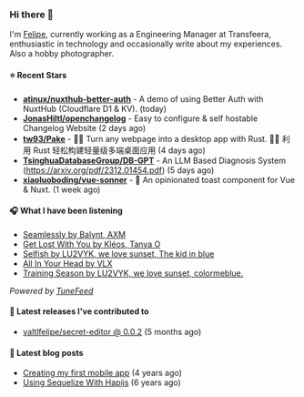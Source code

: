 ### Hi there 👋

I'm [Felipe](https://felipevm.com), currently working as a Engineering Manager at Transfeera, enthusiastic in technology and occasionally write about my experiences. Also a hobby photographer.

#### ⭐ Recent Stars
- **[atinux/nuxthub-better-auth](https://github.com/atinux/nuxthub-better-auth)** - A demo of using Better Auth with NuxtHub (Cloudflare D1 &amp; KV). (today)
- **[JonasHiltl/openchangelog](https://github.com/JonasHiltl/openchangelog)** - Easy to configure &amp; self hostable Changelog Website (2 days ago)
- **[tw93/Pake](https://github.com/tw93/Pake)** - 🤱🏻 Turn any webpage into a desktop app with Rust.  🤱🏻 利用 Rust 轻松构建轻量级多端桌面应用 (4 days ago)
- **[TsinghuaDatabaseGroup/DB-GPT](https://github.com/TsinghuaDatabaseGroup/DB-GPT)** - An LLM Based Diagnosis System  (https://arxiv.org/pdf/2312.01454.pdf) (5 days ago)
- **[xiaoluoboding/vue-sonner](https://github.com/xiaoluoboding/vue-sonner)** - 🔔 An opinionated toast component for Vue &amp; Nuxt. (1 week ago)

#### 🎧 What I have been listening
- [Seamlessly by Balynt, AXM](https://open.spotify.com/track/6OzCmCFiJ5XwywPRjXY4U6)
- [Get Lost With You by Kléos, Tanya O](https://open.spotify.com/track/1VAXccHxlba2jVbbrS9TaJ)
- [Selfish by LU2VYK, we love sunset, The kid in blue](https://open.spotify.com/track/3kk7BiUOrEcuhFizrqv2IT)
- [All In Your Head by VLX](https://open.spotify.com/track/6ipO8qP8NKcN83bsi0FNDF)
- [Training Season by LU2VYK, we love sunset, colormeblue.](https://open.spotify.com/track/7tf9gHRb2DSWDRSIppSuLy)

_Powered by [TuneFeed](https://tunefeed.app?ref=valtlfelipe-gh-profile)_ 

#### 🚀 Latest releases I've contributed to


- [valtlfelipe/secret-editor @ 0.0.2](https://github.com/valtlfelipe/secret-editor/releases/tag/0.0.2) (5 months ago)

#### 📄 Latest blog posts
- [Creating my first mobile app](https://felipevm.com/posts/creating-my-first-mobile-app/) (4 years ago)
- [Using Sequelize With Hapijs](https://felipevm.com/posts/using-sequelize-with-hapijs/) (6 years ago)
